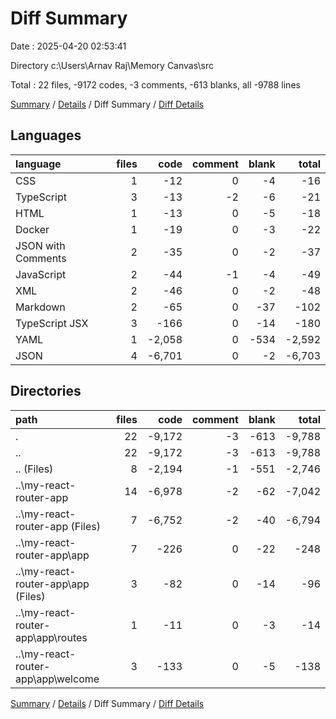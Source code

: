 # Diff Summary

Date : 2025-04-20 02:53:41

Directory c:\\Users\\Arnav Raj\\Memory Canvas\\src

Total : 22 files,  -9172 codes, -3 comments, -613 blanks, all -9788 lines

[Summary](results.md) / [Details](details.md) / Diff Summary / [Diff Details](diff-details.md)

## Languages
| language | files | code | comment | blank | total |
| :--- | ---: | ---: | ---: | ---: | ---: |
| CSS | 1 | -12 | 0 | -4 | -16 |
| TypeScript | 3 | -13 | -2 | -6 | -21 |
| HTML | 1 | -13 | 0 | -5 | -18 |
| Docker | 1 | -19 | 0 | -3 | -22 |
| JSON with Comments | 2 | -35 | 0 | -2 | -37 |
| JavaScript | 2 | -44 | -1 | -4 | -49 |
| XML | 2 | -46 | 0 | -2 | -48 |
| Markdown | 2 | -65 | 0 | -37 | -102 |
| TypeScript JSX | 3 | -166 | 0 | -14 | -180 |
| YAML | 1 | -2,058 | 0 | -534 | -2,592 |
| JSON | 4 | -6,701 | 0 | -2 | -6,703 |

## Directories
| path | files | code | comment | blank | total |
| :--- | ---: | ---: | ---: | ---: | ---: |
| . | 22 | -9,172 | -3 | -613 | -9,788 |
| .. | 22 | -9,172 | -3 | -613 | -9,788 |
| .. (Files) | 8 | -2,194 | -1 | -551 | -2,746 |
| ..\\my-react-router-app | 14 | -6,978 | -2 | -62 | -7,042 |
| ..\\my-react-router-app (Files) | 7 | -6,752 | -2 | -40 | -6,794 |
| ..\\my-react-router-app\\app | 7 | -226 | 0 | -22 | -248 |
| ..\\my-react-router-app\\app (Files) | 3 | -82 | 0 | -14 | -96 |
| ..\\my-react-router-app\\app\\routes | 1 | -11 | 0 | -3 | -14 |
| ..\\my-react-router-app\\app\\welcome | 3 | -133 | 0 | -5 | -138 |

[Summary](results.md) / [Details](details.md) / Diff Summary / [Diff Details](diff-details.md)